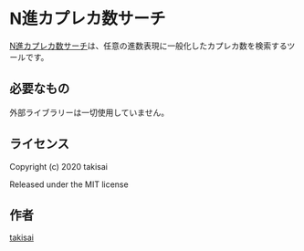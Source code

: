 # N進カプレカ数サーチ

[N進カプレカ数サーチ](https://takisai.github.io/kaprekar/)は、任意の進数表現に一般化したカプレカ数を検索するツールです。

## 必要なもの

外部ライブラリーは一切使用していません。

## ライセンス

Copyright (c) 2020 takisai

Released under the MIT license

## 作者

[takisai](https://github.com/takisai)
